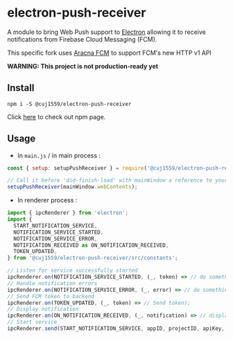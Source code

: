 # electron-push-receiver

A module to bring Web Push support to [Electron](https://github.com/electron/electron) allowing it to receive notifications from Firebase Cloud Messaging (FCM).

This specific fork uses [Aracna FCM](https://github.com/queelag/fcm) to support FCM's new HTTP v1 API

**WARNING: This project is not production-ready yet**

## Install

```
npm i -S @cuj1559/electron-push-receiver
```

Click [here](https://www.npmjs.com/package/@cuj1559/electron-push-receiver) to check out npm page.

## Usage

- In `main.js` / in main process :

```javascript
const { setup: setupPushReceiver } = require('@cuj1559/electron-push-receiver');

// Call it before 'did-finish-load' with mainWindow a reference to your window
setupPushReceiver(mainWindow.webContents);
```

- In renderer process :

```javascript
import { ipcRenderer } from 'electron';
import {
  START_NOTIFICATION_SERVICE,
  NOTIFICATION_SERVICE_STARTED,
  NOTIFICATION_SERVICE_ERROR,
  NOTIFICATION_RECEIVED as ON_NOTIFICATION_RECEIVED,
  TOKEN_UPDATED,
} from '@cuj1559/electron-push-receiver/src/constants';

// Listen for service successfully started
ipcRenderer.on(NOTIFICATION_SERVICE_STARTED, (_, token) => // do something);
// Handle notification errors
ipcRenderer.on(NOTIFICATION_SERVICE_ERROR, (_, error) => // do something);
// Send FCM token to backend
ipcRenderer.on(TOKEN_UPDATED, (_, token) => // Send token);
// Display notification
ipcRenderer.on(ON_NOTIFICATION_RECEIVED, (_, notification) => // display notification);
// Start service
ipcRenderer.send(START_NOTIFICATION_SERVICE, appID, projectID, apiKey, vapidKey);
```
